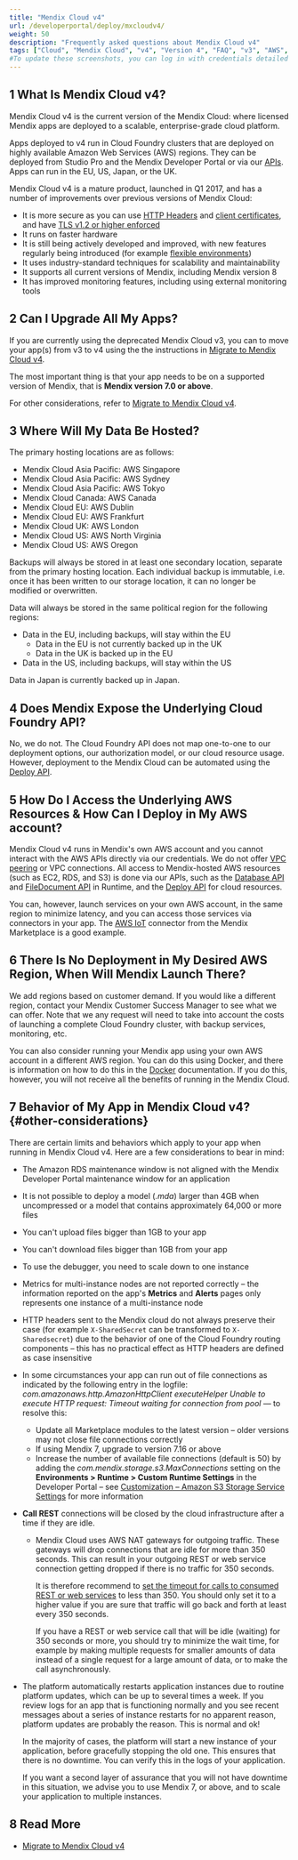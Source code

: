 ```yaml
---
title: "Mendix Cloud v4"
url: /developerportal/deploy/mxcloudv4/
weight: 50
description: "Frequently asked questions about Mendix Cloud v4"
tags: ["Cloud", "Mendix Cloud", "v4", "Version 4", "FAQ", "v3", "AWS", "Amazon Web Services", "Max file size"]
#To update these screenshots, you can log in with credentials detailed in How to Update Screenshots Using Team Apps.
---
```


## 1 What Is Mendix Cloud v4?

Mendix Cloud v4 is the current version of the Mendix Cloud: where licensed Mendix apps are deployed to a scalable, enterprise-grade cloud platform.

Apps deployed to v4 run in Cloud Foundry clusters that are deployed on highly available Amazon Web Services (AWS) regions. They can be deployed from Studio Pro and the Mendix Developer Portal or via our [APIs](/apidocs-mxsdk/apidocs/deploy-api/). Apps can run in the EU, US, Japan, or the UK.

Mendix Cloud v4 is a mature product, launched in Q1 2017, and has a number of improvements over previous versions of Mendix Cloud:

* It is more secure as you can use [HTTP Headers](/developerportal/deploy/environments-details/#http-headers) and [client certificates](/developerportal/deploy/certificates/), and have [TLS v1.2 or higher enforced](/releasenotes/developer-portal/mendix-cloud/#tls)
* It runs on faster hardware
* It is still being actively developed and improved, with new features regularly being introduced (for example [flexible environments](/developerportal/deploy/mendix-cloud-deploy/#flexible-environments))
* It uses industry-standard techniques for scalability and maintainability
* It supports all current versions of Mendix, including Mendix version 8
* It has improved monitoring features, including using external monitoring tools

## 2 Can I Upgrade All My Apps?

If you are currently using the deprecated Mendix Cloud v3, you can to move your app(s) from v3 to v4 using the the instructions in [Migrate to Mendix Cloud v4](/developerportal/deploy/migrating-to-v4/).

The most important thing is that your app needs to be on a supported version of Mendix, that is **Mendix version 7.0 or above**.

For other considerations, refer to [Migrate to Mendix Cloud v4](/developerportal/deploy/migrating-to-v4/).

## 3 Where Will My Data Be Hosted?

The primary hosting locations are as follows:

*   Mendix Cloud Asia Pacific: AWS Singapore
*   Mendix Cloud Asia Pacific: AWS Sydney
*   Mendix Cloud Asia Pacific: AWS Tokyo
*   Mendix Cloud Canada: AWS Canada
*   Mendix Cloud EU: AWS Dublin
*   Mendix Cloud EU: AWS Frankfurt
*   Mendix Cloud UK: AWS London
*   Mendix Cloud US: AWS North Virginia
*   Mendix Cloud US: AWS Oregon

Backups will always be stored in at least one secondary location, separate from the primary hosting location. Each individual backup is immutable, i.e. once it has been written to our storage location, it can no longer be modified or overwritten.

Data will always be stored in the same political region for the following regions:

*   Data in the EU, including backups, will stay within the EU
    * Data in the EU is not currently backed up in the UK
    * Data in the UK is backed up in the EU
*   Data in the US, including backups, will stay within the US

Data in Japan is currently backed up in Japan.

## 4 Does Mendix Expose the Underlying Cloud Foundry API?

No, we do not. The Cloud Foundry API does not map one-to-one to our deployment options, our authorization model, or our cloud resource usage. However, deployment to the Mendix Cloud can be automated using the [Deploy API](/apidocs-mxsdk/apidocs/deploy-api/).

## 5 How Do I Access the Underlying AWS Resources & How Can I Deploy in My AWS account?

Mendix Cloud v4 runs in Mendix's own AWS account and you cannot interact with the AWS APIs directly via our credentials. We do not offer [VPC peering](http://docs.aws.amazon.com/AmazonVPC/latest/PeeringGuide/Welcome.html) or VPC connections. All access to Mendix-hosted AWS resources (such as EC2, RDS, and S3) is done via our APIs, such as the [Database API](https://apidocs.rnd.mendix.com/7/runtime/com/mendix/core/Core.html#retrieveXPathQuery-com.mendix.systemwideinterfaces.core.IContext-java.lang.String-) and [FileDocument API](https://apidocs.rnd.mendix.com/7/runtime/com/mendix/core/Core.html#storeFileDocumentContent-com.mendix.systemwideinterfaces.core.IContext-com.mendix.systemwideinterfaces.core.IMendixObject-java.io.InputStream-) in Runtime, and the [Deploy API](/apidocs-mxsdk/apidocs/deploy-api/) for cloud resources.

You can, however, launch services on your own AWS account, in the same region to minimize latency, and you can access those services via connectors in your app. The [AWS IoT](/appstore/connectors/aws-iot/) connector from the Mendix Marketplace is a good example.

## 6 There Is No Deployment in My Desired AWS Region, When Will Mendix Launch There?

We add regions based on customer demand. If you would like a different region, contact your Mendix Customer Success Manager to see what we can offer. Note that we any request will need to take into account the costs of launching a complete Cloud Foundry cluster, with backup services, monitoring, etc. 

You can also consider running your Mendix app using your own AWS account in a different AWS region. You can do this using Docker, and there is information on how to do this in the [Docker](/developerportal/deploy/docker-deploy/) documentation. If you do this, however, you will not receive all the benefits of running in the Mendix Cloud.

## 7 Behavior of My App in Mendix Cloud v4?{#other-considerations}

There are certain limits and behaviors which apply to your app when running in Mendix Cloud v4. Here are a few considerations to bear in mind:

* The Amazon RDS maintenance window is not aligned with the Mendix Developer Portal maintenance window for an application
* It is not possible to deploy a model (*.mda*) larger than 4GB when uncompressed or a model that contains approximately 64,000 or more files
* You can't upload files bigger than 1GB to your app
* You can't download files bigger than 1GB from your app
* To use the debugger, you need to scale down to one instance
* Metrics for multi-instance nodes are not reported correctly – the information reported on the app's **Metrics** and **Alerts** pages only represents one instance of a multi-instance node
* HTTP headers sent to the Mendix cloud do not always preserve their case (for example `X-SharedSecret` can be transformed to `X-Sharedsecret`) due to the behavior of one of the Cloud Foundry routing components – this has no practical effect as HTTP headers are defined as case insensitive
* In some circumstances your app can run out of file connections as indicated by the following entry in the logfile: *com.amazonaws.http.AmazonHttpClient executeHelper Unable to execute HTTP request: Timeout waiting for connection from pool* — to resolve this:
    * Update all Marketplace modules to the latest version – older versions may not close file connections correctly
    * If using Mendix 7, upgrade to version 7.16 or above
    * Increase the number of available file connections (default is 50) by adding the *com.mendix.storage.s3.MaxConnections* setting on the **Environments > Runtime > Custom Runtime Settings** in the Developer Portal – see [Customization – Amazon S3 Storage Service Settings](/refguide/custom-settings/#amazon-s3-storage-service-settings) for more information
* **Call REST** connections will be closed by the cloud infrastructure after a time if they are idle.
    * Mendix Cloud uses AWS NAT gateways for outgoing traffic. These gateways will drop connections that are idle for more than 350 seconds. This can result in your outgoing REST or web service connection getting dropped if there is no traffic for 350 seconds.
    
        It is therefore recommend to [set the timeout for calls to consumed REST or web services](/refguide/call-rest-action/#timeout) to less than 350. You should only set it to a higher value if you are sure that traffic will go back and forth at least every 350 seconds.
        
        If you have a REST or web service call that will be idle (waiting) for 350 seconds or more, you should try to minimize the wait time, for example by making multiple requests for smaller amounts of data instead of a single request for a large amount of data, or to make the call asynchronously.
* The platform automatically restarts application instances due to routine platform updates, which can be up to several times a week. If you review logs for an app that is functioning normally and you see recent messages about a series of instance restarts for no apparent reason, platform updates are probably the reason. This is normal and ok!

    In the majority of cases, the platform will start a new instance of your application, before gracefully stopping the old one. This ensures that there is no downtime. You can verify this in the logs of your application.
    
    If you want a second layer of assurance that you will not have downtime in this situation, we advise you to use Mendix 7, or above, and to scale your application to multiple instances.

## 8 Read More

* [Migrate to Mendix Cloud v4](/developerportal/deploy/migrating-to-v4/)
